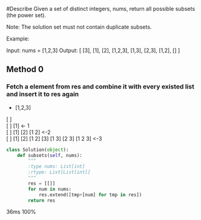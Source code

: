 #Describe
Given a set of distinct integers, nums, return all possible subsets (the power set).

Note: The solution set must not contain duplicate subsets.

Example:

Input: nums = [1,2,3]
Output:
[
  [3],
  [1],
  [2],
  [1,2,3],
  [1,3],
  [2,3],
  [1,2],
  []
]

## Method 0
### Fetch a element from res and combine it with every existed list and insert it to res again
* [1,2,3]  

[ ]  
[ ]  [1]  <- 1  
[ ] [1] [2] [1 2]  <-2  
[ ] [1] [2] [1 2] [3] [1 3] [2 3] [1 2 3] <-3  

```python
class Solution(object):
    def subsets(self, nums):
        """
        :type nums: List[int]
        :rtype: List[List[int]]
        """
        res = [[]]
        for num in nums:
            res.extend([tmp+[num] for tmp in res])
        return res     
```
36ms 100%
